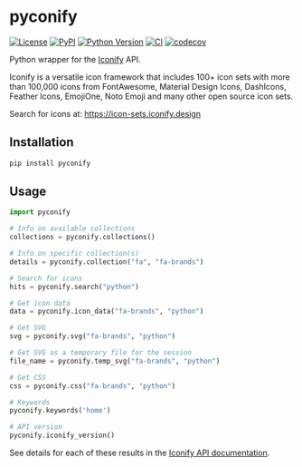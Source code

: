 # pyconify

[![License](https://img.shields.io/pypi/l/pyconify.svg?color=green)](https://github.com/tlambert03/pyconify/raw/main/LICENSE)
[![PyPI](https://img.shields.io/pypi/v/pyconify.svg?color=green)](https://pypi.org/project/pyconify)
[![Python Version](https://img.shields.io/pypi/pyversions/pyconify.svg?color=green)](https://python.org)
[![CI](https://github.com/tlambert03/pyconify/actions/workflows/ci.yml/badge.svg)](https://github.com/tlambert03/pyconify/actions/workflows/ci.yml)
[![codecov](https://codecov.io/gh/tlambert03/pyconify/branch/main/graph/badge.svg)](https://codecov.io/gh/tlambert03/pyconify)

Python wrapper for the [Iconify](https://github.com/iconify) API.

Iconify is a versatile icon framework that includes 100+ icon sets with more
than 100,000 icons from FontAwesome, Material Design Icons, DashIcons, Feather
Icons, EmojiOne, Noto Emoji and many other open source icon sets.

Search for icons at: https://icon-sets.iconify.design

## Installation

```bash
pip install pyconify
```

## Usage

```python
import pyconify

# Info on available collections
collections = pyconify.collections()

# Info on specific collection(s)
details = pyconify.collection("fa", "fa-brands")

# Search for icons
hits = pyconify.search("python")

# Get icon data
data = pyconify.icon_data("fa-brands", "python")

# Get SVG
svg = pyconify.svg("fa-brands", "python")

# Get SVG as a temporary file for the session
file_name = pyconify.temp_svg("fa-brands", "python")

# Get CSS
css = pyconify.css("fa-brands", "python")

# Keywords
pyconify.keywords('home')

# API version
pyconify.iconify_version()
```

See details for each of these results in the [Iconify API documentation](https://iconify.design/docs/api/queries.html).
